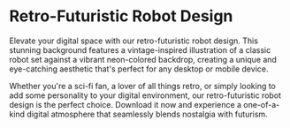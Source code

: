 <!--font:Montserrat-->

# Retro-Futuristic Robot Design

Elevate your digital space with our retro-futuristic robot design. This stunning background features a vintage-inspired illustration of a classic robot set against a vibrant neon-colored backdrop, creating a unique and eye-catching aesthetic that's perfect for any desktop or mobile device.

Whether you're a sci-fi fan, a lover of all things retro, or simply looking to add some personality to your digital environment, our retro-futuristic robot design is the perfect choice. Download it now and experience a one-of-a-kind digital atmosphere that seamlessly blends nostalgia with futurism.

<!--

Write me markdown content of website with wallpaper:

"A retro-futuristic wallpaper featuring a vintage illustration of a robot, set against a neon-colored background."

The header of the page should not be copy of the text but rather a real content of the website which is using this wallpaper.


---


# Retro-Futuristic Robot Wallpaper

Add a touch of vintage futurism to your desktop or mobile device with our retro-futuristic robot wallpaper. Featuring a beautifully detailed illustration of a classic robot, set against a vibrant neon-colored background, this wallpaper is sure to make a statement.

Whether you're a fan of science fiction, technology, or just love the aesthetic of retro-futurism, this wallpaper is the perfect addition to your collection. Download it now and enjoy a blast from the past that's still ahead of its time.


---


Heading should not include word "wallpaper". The website should not be about the wallpaper itself, wallpaper is just a related background, rewrite whole content.


---


# Retro-Futuristic Robot Background

Transform your digital space into a retro-futuristic wonderland with our stunning robot background. Featuring a vintage-inspired illustration of a classic robot set against a neon-colored backdrop, this design is the perfect way to add some personality and style to your desktop or mobile device.

Whether you're a sci-fi enthusiast, a lover of all things retro, or simply looking for a unique and eye-catching background, our retro-futuristic robot design is sure to impress. Download it now and enjoy a one-of-a-kind digital experience that's both nostalgic and futuristic at the same time.


---


Heading is too long, rewrite whole content.


---


# Retro-Futuristic Robot Design

Elevate your digital space with our retro-futuristic robot design. This stunning background features a vintage-inspired illustration of a classic robot set against a vibrant neon-colored backdrop, creating a unique and eye-catching aesthetic that's perfect for any desktop or mobile device.

Whether you're a sci-fi fan, a lover of all things retro, or simply looking to add some personality to your digital environment, our retro-futuristic robot design is the perfect choice. Download it now and experience a one-of-a-kind digital atmosphere that seamlessly blends nostalgia with futurism.


---


Write me a Google font which is best fitting for the website.

Pick from the list:
- Lato
- Alegreya
- Raleway
- Lobster
- Open Sans
- Orbitron
- IBM Plex Sans
- Roboto
- Poppins
- Great Vibes
- Futura
- Dancing Script
- Barlow Condensed
- Montserrat
- Playfair Display
- Exo 2
- Inter


Write just the font name nothing else.


---


Montserrat

-->
